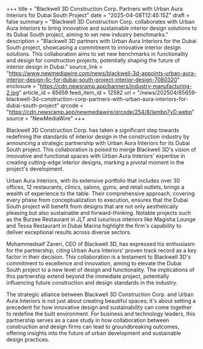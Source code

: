 +++
title = "Blackwell 3D Construction Corp. Partners with Urban Aura Interiors for Dubai South Project"
date = "2025-04-08T12:45:15Z"
draft = false
summary = "Blackwell 3D Construction Corp. collaborates with Urban Aura Interiors to bring innovative and sustainable interior design solutions to its Dubai South project, aiming to set new industry benchmarks."
description = "Blackwell 3D partners with Urban Aura Interiors for the Dubai South project, showcasing a commitment to innovative interior design solutions. This collaboration aims to set new benchmarks in functionality and design for construction projects, potentially shaping the future of interior design in Dubai."
source_link = "https://www.newmediawire.com/news/blackwell-3d-appoints-urban-aura-interior-design-llc-for-dubai-south-project-interior-design-7080320"
enclosure = "https://cdn.newsramp.app/banners/industry-manufacturing-2.jpg"
article_id = 85659
feed_item_id = 12592
url = "/news/202504/85659-blackwell-3d-construction-corp-partners-with-urban-aura-interiors-for-dubai-south-project"
qrcode = "https://cdn.newsramp.app/newmediawire/qrcode/254/8/lambp7yD.webp"
source = "NewMediaWire"
+++

<p>Blackwell 3D Construction Corp. has taken a significant step towards redefining the standards of interior design in the construction industry by announcing a strategic partnership with Urban Aura Interiors for its Dubai South project. This collaboration is poised to merge Blackwell 3D's vision of innovative and functional spaces with Urban Aura Interiors' expertise in creating cutting-edge interior designs, marking a pivotal moment in the project's development.</p><p>Urban Aura Interiors, with its extensive portfolio that includes over 30 offices, 12 restaurants, clinics, salons, gyms, and retail outlets, brings a wealth of experience to the table. Their comprehensive approach, covering every phase from conceptualization to execution, ensures that the Dubai South project will benefit from designs that are not only aesthetically pleasing but also sustainable and forward-thinking. Notable projects such as the Burzee Restaurant in JLT and luxurious interiors like Magisha Lounge and Tessa Restaurant in Dubai Marina highlight the firm's capability to deliver exceptional results across diverse sectors.</p><p>Mohammedsaif Zaveri, CEO of Blackwell 3D, has expressed his enthusiasm for the partnership, citing Urban Aura Interiors' proven track record as a key factor in their decision. This collaboration is a testament to Blackwell 3D's commitment to excellence and innovation, aiming to elevate the Dubai South project to a new level of design and functionality. The implications of this partnership extend beyond the immediate project, potentially influencing future construction and design standards in the industry.</p><p>The strategic alliance between Blackwell 3D Construction Corp. and Urban Aura Interiors is not just about creating beautiful spaces; it's about setting a precedent for how innovative design and sustainability can come together to redefine the built environment. For business and technology leaders, this partnership serves as a case study in how collaboration between construction and design firms can lead to groundbreaking outcomes, offering insights into the future of urban development and sustainable design practices.</p>